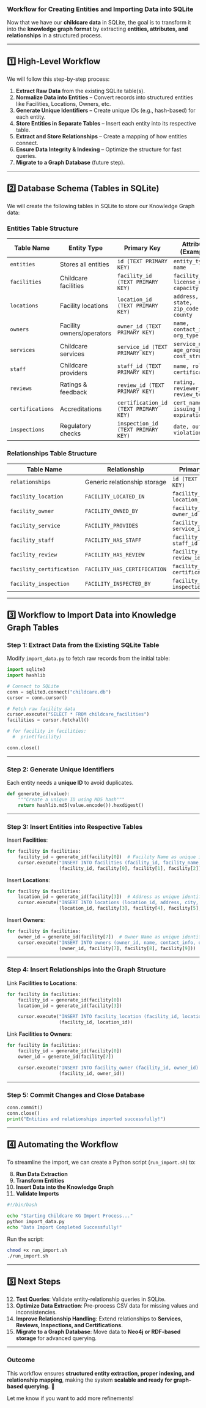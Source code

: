 ### **Workflow for Creating Entities and Importing Data into SQLite**

Now that we have our **childcare data** in SQLite, the goal is to transform it into the **knowledge graph format** by extracting **entities, attributes, and relationships** in a structured process.

---

## **1️⃣ High-Level Workflow**

We will follow this step-by-step process:

1. **Extract Raw Data** from the existing SQLite table(s).
2. **Normalize Data into Entities** – Convert records into structured entities like Facilities, Locations, Owners, etc.
3. **Generate Unique Identifiers** – Create unique IDs (e.g., hash-based) for each entity.
4. **Store Entities in Separate Tables** – Insert each entity into its respective table.
5. **Extract and Store Relationships** – Create a mapping of how entities connect.
6. **Ensure Data Integrity & Indexing** – Optimize the structure for fast queries.
7. **Migrate to a Graph Database** (future step).

---

## **2️⃣ Database Schema (Tables in SQLite)**

We will create the following tables in SQLite to store our Knowledge Graph data:

### **Entities Table Structure**

|Table Name|Entity Type|Primary Key|Attributes (Examples)|
|---|---|---|---|
|`entities`|Stores all entities|`id (TEXT PRIMARY KEY)`|`entity_type, name`|
|`facilities`|Childcare facilities|`facility_id (TEXT PRIMARY KEY)`|`facility_name, license_number, capacity`|
|`locations`|Facility locations|`location_id (TEXT PRIMARY KEY)`|`address, city, state, zip_code, county`|
|`owners`|Facility owners/operators|`owner_id (TEXT PRIMARY KEY)`|`name, contact_info, org_type`|
|`services`|Childcare services|`service_id (TEXT PRIMARY KEY)`|`service_name, age_group, cost_structure`|
|`staff`|Childcare providers|`staff_id (TEXT PRIMARY KEY)`|`name, role, certifications`|
|`reviews`|Ratings & feedback|`review_id (TEXT PRIMARY KEY)`|`rating, reviewer_type, review_text`|
|`certifications`|Accreditations|`certification_id (TEXT PRIMARY KEY)`|`cert_name, issuing_body, expiration_date`|
|`inspections`|Regulatory checks|`inspection_id (TEXT PRIMARY KEY)`|`date, outcome, violations`|

### **Relationships Table Structure**

|Table Name|Relationship|Primary Key|From Entity|To Entity|
|---|---|---|---|---|
|`relationships`|Generic relationship storage|`id (TEXT PRIMARY KEY)`|`from_entity_id`|`to_entity_id`|
|`facility_location`|`FACILITY_LOCATED_IN`|`facility_id + location_id`|`facility_id`|`location_id`|
|`facility_owner`|`FACILITY_OWNED_BY`|`facility_id + owner_id`|`facility_id`|`owner_id`|
|`facility_service`|`FACILITY_PROVIDES`|`facility_id + service_id`|`facility_id`|`service_id`|
|`facility_staff`|`FACILITY_HAS_STAFF`|`facility_id + staff_id`|`facility_id`|`staff_id`|
|`facility_review`|`FACILITY_HAS_REVIEW`|`facility_id + review_id`|`facility_id`|`review_id`|
|`facility_certification`|`FACILITY_HAS_CERTIFICATION`|`facility_id + certification_id`|`facility_id`|`certification_id`|
|`facility_inspection`|`FACILITY_INSPECTED_BY`|`facility_id + inspection_id`|`facility_id`|`inspection_id`|

---

## **3️⃣ Workflow to Import Data into Knowledge Graph Tables**

### **Step 1: Extract Data from the Existing SQLite Table**

Modify `import_data.py` to fetch raw records from the initial table:

```python
import sqlite3
import hashlib

# Connect to SQLite
conn = sqlite3.connect("childcare.db")
cursor = conn.cursor()

# Fetch raw facility data
cursor.execute("SELECT * FROM childcare_facilities")
facilities = cursor.fetchall()

# for facility in facilities:
  #  print(facility)

conn.close()
```

---

### **Step 2: Generate Unique Identifiers**

Each entity needs a **unique ID** to avoid duplicates.

```python
def generate_id(value):
    """Create a unique ID using MD5 hash"""
    return hashlib.md5(value.encode()).hexdigest()
```

---

### **Step 3: Insert Entities into Respective Tables**

Insert **Facilities**:

```python
for facility in facilities:
    facility_id = generate_id(facility[0])  # Facility Name as unique identifier
    cursor.execute("INSERT INTO facilities (facility_id, facility_name, license_number, capacity) VALUES (?, ?, ?, ?)",
                   (facility_id, facility[0], facility[1], facility[2]))
```

Insert **Locations**:

```python
for facility in facilities:
    location_id = generate_id(facility[3])  # Address as unique identifier
    cursor.execute("INSERT INTO locations (location_id, address, city, state, zip_code) VALUES (?, ?, ?, ?, ?)",
                   (location_id, facility[3], facility[4], facility[5], facility[6]))
```

Insert **Owners**:

```python
for facility in facilities:
    owner_id = generate_id(facility[7])  # Owner Name as unique identifier
    cursor.execute("INSERT INTO owners (owner_id, name, contact_info, org_type) VALUES (?, ?, ?, ?)",
                   (owner_id, facility[7], facility[8], facility[9]))
```

---

### **Step 4: Insert Relationships into the Graph Structure**

Link **Facilities to Locations**:

```python
for facility in facilities:
    facility_id = generate_id(facility[0])
    location_id = generate_id(facility[3])

    cursor.execute("INSERT INTO facility_location (facility_id, location_id) VALUES (?, ?)", 
                   (facility_id, location_id))
```

Link **Facilities to Owners**:

```python
for facility in facilities:
    facility_id = generate_id(facility[0])
    owner_id = generate_id(facility[7])

    cursor.execute("INSERT INTO facility_owner (facility_id, owner_id) VALUES (?, ?)", 
                   (facility_id, owner_id))
```

---

### **Step 5: Commit Changes and Close Database**

```python
conn.commit()
conn.close()
print("Entities and relationships imported successfully!")
```

---

## **4️⃣ Automating the Workflow**

To streamline the import, we can create a Python script (`run_import.sh`) to:

8. **Run Data Extraction**
9. **Transform Entities**
10. **Insert Data into the Knowledge Graph**
11. **Validate Imports**

```bash
#!/bin/bash

echo "Starting Childcare KG Import Process..."
python import_data.py
echo "Data Import Completed Successfully!"
```

Run the script:

```bash
chmod +x run_import.sh
./run_import.sh
```

---

## **5️⃣ Next Steps**

12. **Test Queries**: Validate entity-relationship queries in SQLite.
13. **Optimize Data Extraction**: Pre-process CSV data for missing values and inconsistencies.
14. **Improve Relationship Handling**: Extend relationships to **Services, Reviews, Inspections, and Certifications**.
15. **Migrate to a Graph Database**: Move data to **Neo4j or RDF-based storage** for advanced querying.

---

### **Outcome**

This workflow ensures **structured entity extraction, proper indexing, and relationship mapping**, making the system **scalable and ready for graph-based querying.** 🚀

Let me know if you want to add more refinements!
